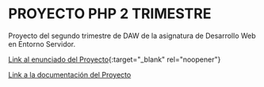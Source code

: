 # PROYECTO PHP 2 TRIMESTRE

Proyecto del segundo trimestre de DAW de la asignatura de Desarrollo Web en Entorno Servidor.

[Link al enunciado del Proyecto](https://docs.google.com/document/d/1YEMomHF9vdbH-3n-Tj8lvZFfJOB3fGoJ9bqmt-p66hw/edit?usp=sharing){:target="_blank" rel="noopener"}

[Link a la documentación del Proyecto]()
